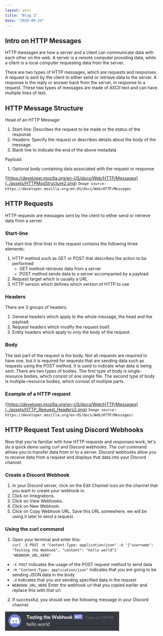 ```yaml
---
layout: post
title: "Blog 3"
date: "2020-09-24"
---
```


## Intro on HTTP Messages
HTTP messages are how a server and a client can communicate data with each other on the web. A server is a remote computer providing data, while a client is a local computer requesting data from the server. 

There are two types of HTTP messages, which are requests and responses. A request is sent by the client to either send or retrieve data to the server. A response is the reply or answer back from the server, in response to a request. These two types of messages are made of ASCII text and can have multiple lines of text.

## HTTP Message Structure
Head of an HTTP Message:
1. Start-line: Describes the request to be made or the status of the response
2. Headers: Specify the request or describes details about the body of the message.
3. Blank line to indicate the end of the above metadata

Payload:
1. Optional body containing data associated with the request or response

![https://developer.mozilla.org/en-US/docs/Web/HTTP/Messages](../assets/HTTPMsgStructure2.png)
`Image source: https://developer.mozilla.org/en-US/docs/Web/HTTP/Messages`

## HTTP Requests
HTTP requests are messages sent by the client to either send or retrieve data from a server.

### Start-line
The start-line (first line) in the request contains the following three elements:
1. HTTP method such as GET or POST that describes the action to be performed
    - GET method retrieves data from a server
    - POST method sends data to a server accompanied by a payload
2. Request target which is usually a URL
3. HTTP version which defines which version of HTTP to use

### Headers
There are 3 groups of headers.
1. General headers which apply to the whole message, the head and the payload.
2. Request headers which modify the request itself.
3. Entity headers which apply to only the body of the request. 

### Body
The last part of the request is the body. Not all requests are required to have one, but it is required for requests that are sending data such as requests using the POST method. It is used to indicate what data is being sent. There are two types of bodies. The first type of body is single-resource bodies, which consist of one single file. The second type of body is multiple-resource bodies, which consist of multiple parts.

### Example of a HTTP request
![https://developer.mozilla.org/en-US/docs/Web/HTTP/Messages](../assets/HTTP_Request_Headers2.png)
`Image source: https://developer.mozilla.org/en-US/docs/Web/HTTP/Messages)`

## HTTP Request Test using Discord Webhooks
Now that you're familiar with how HTTP requests and responses work, let's do a quick demo using curl and Discord webhooks. The curl command allows you to transfer data from or to a server. Discord webhooks allow you to receive data from a request and displays that data into your Discord channel.

### Create a Discord Webhook
1. In your Discord server, click on the Edit Channel icon on the channel that you want to create your webhook in.
2. Click on Integrations.
3. Click on View Webhooks.
4. Click on New Webhook.
5. Click on Copy Webhook URL. Save this URL somewhere, we will be using it later to send a request.

### Using the curl command
1. Open your terminal and enter this:  
`curl -X POST -H "Content-Type: application/json" -d '{"username": "Testing the Webhook", "content": "hello world"}' "WEBHOOK_URL_HERE"`
- `-X POST` indicates the usage of the POST request method to send data
- `-H "Content-Type: application/json"` indicates that you are going to be sending JSON data in the body
- `-d` indicates that you are sending specified data in the request
- `WEBHOOK_URL_HERE` Enter the webhook url that you copied earlier and replace this with that url.
2. If successful, you should see the following message in your Discord channel.

![Discord webhook test message](../assets/Discord.png)

